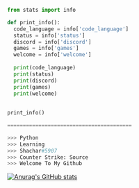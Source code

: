 ```py
from stats import info

def print_info():
  code_language = info['code_language']
  status = info['status']
  discord = info['discord']
  games = info['games']
  welcome = info['welcome']
  
  print(code_language)
  print(status)
  print(discord)
  print(games)
  print(welcome)
  
  
print_info()

========================================

>>> Python
>>> Learning
>>> Shachar#5907
>>> Counter Strike: Source
>>> Welcome To My Github
```

[![Anurag's GitHub stats](https://github-readme-stats.vercel.app/api?username=shachy&show_icons=true&theme=onedark)](https://github.com/anuraghazra/github-readme-stats)
